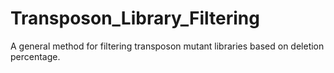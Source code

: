 # Transposon_Library_Filtering
A general method for filtering transposon mutant libraries based on deletion percentage.
